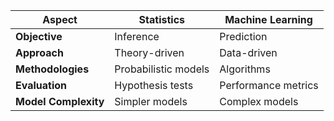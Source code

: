 <!--
 Copyright (c) 2024 David Such
 
 This software is released under the MIT License.
 https://opensource.org/licenses/MIT
-->

| Aspect           | Statistics                         | Machine Learning                  |
|------------------|------------------------------------|-----------------------------------|
| **Objective**    | Inference                          | Prediction                        |
| **Approach**     | Theory-driven                      | Data-driven                       |
| **Methodologies**| Probabilistic models               | Algorithms                        |
| **Evaluation**   | Hypothesis tests                   | Performance metrics               |
| **Model Complexity** | Simpler models                  | Complex models                    |
